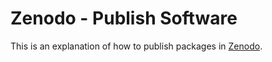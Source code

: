 # Zenodo - Publish Software

This is an explanation of how to publish packages in [Zenodo](https://zenodo.org/).
